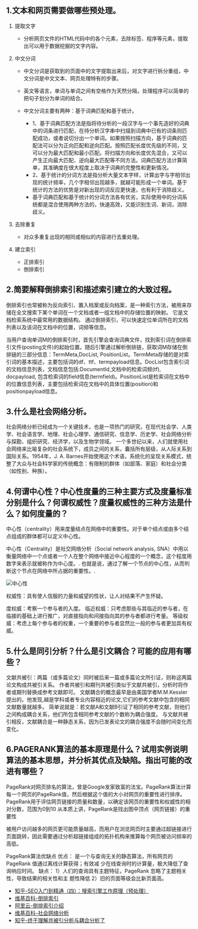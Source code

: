 ## 1.文本和网页需要做哪些预处理。
1. 提取文字
   - 分析网页文件的HTML代码中的各个元素，去除标签、程序等元素，提取出可以用于数据挖掘的文字内容。

2. 中文分词
   - 中文分词是获取到的页面中的文字提取出来后，对文字进行拆分重组，中文分词是中文文本、网页处理特有的步骤。
   - 英文等语言，单词与单词之间有空格作为天然分隔，处理程序可以简单的把句子划分为单词的结合。

   - 中文分词主要有两种：基于词典匹配和基于统计。
     - 1、基于词典匹配方法是指将待分析的一段汉字与一个事先造好的词典中的词条进行匹配，在待分析汉字串中扫描到词典中已有的词条则匹配成功，或者说切分出一个单词。如果按照扫描方向，基于词典的匹配法可以分为正向匹配和逆向匹配。按照匹配长度优先级的不同，又可以分为最大匹配和最小匹配。将扫描方向和长度优先混合，又可以产生正向最大匹配、逆向最大匹配等不同方法。词典匹配方法计算简单，其准确度在很大程度上取决于词典的完整性和更新情况。
     - 2、基于统计的分词方法是指分析大量文本字样，计算出字与字相邻出现的统计频率，几个字相邻出现越多，就越可能形成一个单词。基于统计的方法的优势是对新出现的词反应更快速，也有利于消除歧义。
     - 基于词典匹配和基于统计的分词方法各有优劣，实际使用中的分词系统都是混合使用两种方法的，快速高效，又能识别生词、新词，消除歧义。

3. 去除重复
   - 对众多重复出现的相同或相似的内容进行去重处理。

4. 建立索引
   - 正排索引
   - 倒排索引


## 2.简要解释倒排索引和描述索引建立的大致过程。
倒排索引也常被称为反向索引、置入档案或反向档案，是一种索引方法，被用来存储在全文搜索下某个单词在一个文档或者一组文档中的存储位置的映射。 它是文档检索系统中最常用的数据结构。 通过倒排索引，可以快速定位单词所在的文档列表以及该词在文档中的位置，词频等信息。

当用户查询单词M的倒排索引时，首先引擎会查询词典文件，找到索引词在倒排索引文件(posting文件)的起始位置。随后引擎通过解析倒排链，获取词M存储在倒排链的三部分信息：TermMeta,DocList, PositionList。TermMeta存储的是对索引词的基本描述，主要包括词的df、ttf、termpayload信息。DocList包含索引词的文档信息列表，文档信息包括:DocumentId,文档中的检索词频(tf), docpayload, 包含检索词的field信息(termfield)。PositionList是检索词在文档中的位置信息列表，主要包括检索词在文档中的具体位置(position)和positionpayload信息。


## 3.什么是社会网络分析。
社会网络分析已经成为一个关键技术，也是一项热门的研究，在现代社会学、人类学、社会语言学、地理、社会心理学、通信研究、信息学、历史学、社会网络分析与探勘、组织研究、经济学，以及生物学领域。
一个多世纪以来，人们就使用社会网络来比喻复杂的社会系统下，成员之间的关系，囊括所有层级，从人际关系到国际关系。1954年，J. A. Barnes开始使用这个术语，系统化的呈现关系模式，统整了大众与社会科学家的传统概念：有限制的群体（如部落、家庭）和社会分类（如性别、种族）。


## 4.何谓中心性？中心性度量的三种主要方式及度量标准分别是什么？何谓权威性？度量权威性的三种方法是什么？如何度量的？
中心性（centrality）用来度量结点在网络中的重要性。对于单个结点或由多个结点组成的群体都可以定义中心性。

中心性（Centrality）是社交网络分析（Social network analysis, SNA）中用以衡量网络中一个点或者一个人在整个网络中接近中心程度的一个概念，这个程度用数字来表示就被称作为中心度。. 也就是说，通过了解一个节点的中心性，从而判断这个节点在网络中所占据的重要性。.

![中心性](https://img-blog.csdnimg.cn/20201124002533618.png)

权威性：具有使人信服的力量和威望的性状，让人对结果不产生怀疑。

度权威：考察一个参与者的入度。
临近权威：只考虑那些与其临近的参与者，在临接的基础上进行推广，对直接指向和间接指向其的参与者都进行考量。
等级权威：考虑上每个参与者的权重，一个重要的参与者显然比一般的参与者更加具有权威。


## 5.什么是同引分析？什么是引文耦合？可能的应用有哪些？
文献共被引：两篇（或多篇论文）同时被后来一篇或多篇论文所引证，则称这两篇论文构成共被引关系。
作者共被引和期刊共被引类似于文献共被引，分析时将作者或期刊替换成参考文献即可。
文献耦合的概念最早是由美国学者M.M.Kessler提出的。他发现,越是学科或者专业内容相近的论文,它们的参考文献中包含的相同文献数量就越多。
简单说就是：若文献A和文献B引证了相同的参考文献，则他们之间构成耦合关系，他们所包含相同参考文献的个数称为耦合强度。
与文献共被引相反，文献耦合是一种静态关系，因为已发表论文的耦合强度不会随时间变化而变化。


## 6.PAGERANK算法的基本原理是什么？试用实例说明算法的基本思想，并分析其优点及缺陷。指出可能的改进有哪些？
PageRank对网页排名的算法，曾是Google发家致富的法宝。PageRank算法计算每一个网页的PageRank值，然后根据这个值的大小对网页的重要性进行排序。
PageRank用于评估网页链接的质量和数量，以确定该网页的重要性和权威性的相对分数，范围为0到10
从本质上讲，PageRank是找出图中顶点（网页链接）的重要性

被用户访问越多的网页更可能质量越高，而用户在浏览网页时主要通过超链接进行页面跳转，因此需要通过分析超链接组成的拓扑机构来推算每个网页被访问频率的高低。

PageRank算法优缺点 优点： 是一个与查询无关的静态算法，所有网页的PageRank 值通过离线计算获得；有效减 少在线查询时的计算量，极大降低了查询响应时间。 缺点： 1）人们的查询具有主题特征，PageRank 忽略了主题相关性，导致结果的相关性和主 题性降低 2）旧的页面等级会比新页面高。


- [知乎-SEO入门到精通（四）：搜索引擎工作原理（预处理）](https://zhuanlan.zhihu.com/p/108472069)
- [维基百科-倒排索引](https://zh.m.wikipedia.org/zh-hans/%E5%80%92%E6%8E%92%E7%B4%A2%E5%BC%95)
- [阿里云-倒排索引介绍](https://help.aliyun.com/document_detail/397397.html)
- [维基百科-社会网络分析​](https://zh.wikipedia.org/wiki/%E7%A4%BE%E4%BC%9A%E7%BD%91%E7%BB%9C#%E7%A4%BE%E4%BC%9A%E7%BD%91%E7%BB%9C%E5%88%86%E6%9E%90)
- [知乎-终于理解共被引分析与耦合分析了](https://zhuanlan.zhihu.com/p/62966517)
